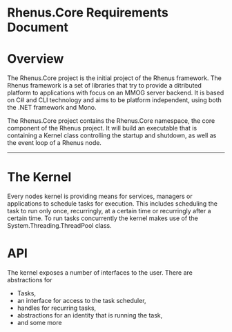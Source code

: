 Rhenus.Core Requirements Document
=================================

# Overview

The Rhenus.Core project is the initial project of the Rhenus framework. The Rhenus framework is a set of libraries that try to provide a ditributed platform to applications with focus on an MMOG server backend. It is based on C# and CLI technology and aims to be platform independent, using both the .NET framework and Mono.

The Rhenus.Core project contains the Rhenus.Core namespace, the core component of the Rhenus project. It will build an executable that is containing a Kernel class controlling the startup and shutdown, as well as the event loop of a Rhenus node. 

- - -

# The Kernel

Every nodes kernel is providing means for services, managers or applications to schedule tasks for execution. This includes scheduling the task to run only once, recurringly, at a certain time or recurringly after a certain time. To run tasks concurrently the kernel makes use of the System.Threading.ThreadPool class.

# API

The kernel exposes a number of interfaces to the user. There are abstractions for 
  + Tasks,
  + an interface for access to the task scheduler,
  + handles for recurring tasks, 
  + abstractions for an identity that is running the task, 
  + and some more